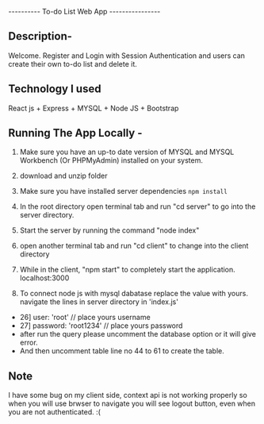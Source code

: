 ----------  To-do List Web App ----------------

## Description-
Welcome. Register and Login with Session Authentication and users can create their own to-do list and delete it.

## Technology I used
React js + Express + MYSQL + Node JS + Bootstrap

## Running The App Locally -
1. Make sure you have an up-to date version of MYSQL and MYSQL Workbench (Or PHPMyAdmin) installed on your system.
2. download and unzip folder
3. Make sure you have installed server dependencies
  `npm install` 

4. In the root directory open terminal tab and run "cd server" to go into the server directory.
5. Start the server by running the command "node index"
6. open another terminal tab and run "cd client" to change into the client directory
7. While in the client, "npm start" to completely start the application.
localhost:3000

8. To connect node js with mysql dabatase replace the value with yours. navigate the lines in server directory in 'index.js'
* 26] user: 'root' // place yours username
* 27] password: 'root1234' // place yours password
* after run the query please uncomment the database option or it will give error.
* And then uncomment table line no 44 to 61 to create the table.


## Note
I have some bug on my client side, context api is not working properly so when you will use brwser to navigate you will see logout button, even when you are not authenticated. :(
